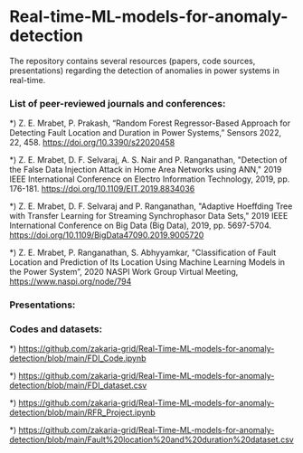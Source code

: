 # Real-time-ML-models-for-anomaly-detection

The repository contains several resources (papers, code sources, presentations) regarding the detection of anomalies in power systems in real-time. 

### List of peer-reviewed journals and conferences: 

*) Z. E. Mrabet, P. Prakash, “Random Forest Regressor-Based Approach for Detecting Fault Location and Duration in Power Systems,” Sensors 2022, 22, 458. https://doi.org/10.3390/s22020458

*) Z. E. Mrabet, D. F. Selvaraj, A. S. Nair and P. Ranganathan, "Detection of the False Data Injection Attack in Home Area Networks using ANN," 2019  IEEE International Conference on Electro Information Technology, 2019, pp. 176-181. https://doi.org/10.1109/EIT.2019.8834036

*) Z. E. Mrabet, D. F. Selvaraj and P. Ranganathan, "Adaptive Hoeffding Tree with Transfer Learning for Streaming Synchrophasor Data Sets," 2019 IEEE International Conference on Big Data (Big Data), 2019, pp. 5697-5704. https://doi.org/10.1109/BigData47090.2019.9005720

*) Z. E. Mrabet, P. Ranganathan, S. Abhyyamkar, "Classification of Fault Location and Prediction of Its Location Using Machine Learning Models in the Power System”, 2020 NASPI Work Group Virtual Meeting, https://www.naspi.org/node/794

### Presentations:



### Codes and datasets: 


*) https://github.com/zakaria-grid/Real-Time-ML-models-for-anomaly-detection/blob/main/FDI_Code.ipynb

*) https://github.com/zakaria-grid/Real-Time-ML-models-for-anomaly-detection/blob/main/FDI_dataset.csv

*) https://github.com/zakaria-grid/Real-Time-ML-models-for-anomaly-detection/blob/main/RFR_Project.ipynb

*) https://github.com/zakaria-grid/Real-Time-ML-models-for-anomaly-detection/blob/main/Fault%20location%20and%20duration%20dataset.csv

